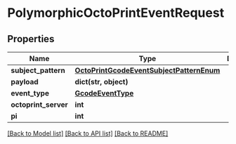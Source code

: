 # PolymorphicOctoPrintEventRequest


## Properties
Name | Type | Description | Notes
------------ | ------------- | ------------- | -------------
**subject_pattern** | [**OctoPrintGcodeEventSubjectPatternEnum**](OctoPrintGcodeEventSubjectPatternEnum.md) |  | 
**payload** | **dict(str, object)** |  | 
**event_type** | [**GcodeEventType**](GcodeEventType.md) |  | 
**octoprint_server** | **int** |  | 
**pi** | **int** |  | 

[[Back to Model list]](../README.md#documentation-for-models) [[Back to API list]](../README.md#documentation-for-api-endpoints) [[Back to README]](../README.md)



